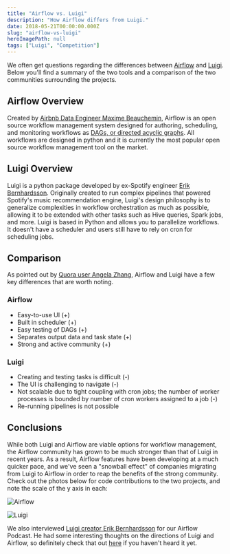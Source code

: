 ```yaml
---
title: "Airflow vs. Luigi"
description: "How Airflow differs from Luigi."
date: 2018-05-21T00:00:00.000Z
slug: "airflow-vs-luigi"
heroImagePath: null
tags: ["Luigi", "Competition"]
---
```


We often get questions regarding the differences between [Airflow](https://airflow.apache.org/) and [Luigi](https://github.com/spotify/luigi). Below you'll find a summary of the two tools and a comparison of the two communities surrounding the projects.

## Airflow Overview

Created by [Airbnb Data Engineer Maxime Beauchemin](https://www.linkedin.com/in/maximebeauchemin), Airflow is an open source workflow management system designed for authoring, scheduling, and monitoring workflows as [DAGs, or directed acyclic graphs](https://www.astronomer.io/guides/dags/). All workflows are designed in python and it is currently the most popular open source workflow management tool on the market.

## Luigi Overview

Luigi is a python package developed by ex-Spotify engineer [Erik Bernhardsson](https://erikbern.com/). Originally created to run complex pipelines that powered Spotify's music recommendation engine, Luigi's design philosophy is to generalize complexities in workflow orchestration as much as possible, allowing it to be extended with other tasks such as Hive queries, Spark jobs, and more. Luigi is based in Python and allows you to parallelize workflows. It doesn't have a scheduler and users still have to rely on cron for scheduling jobs.


## Comparison

As pointed out by [Quora user Angela Zhang](https://www.quora.com/Which-is-a-better-data-pipeline-scheduling-platform-Airflow-or-Luigi), Airflow and Luigi have a few key differences that are worth noting.

### Airflow

- Easy-to-use UI (+)
- Built in scheduler (+)
- Easy testing of DAGs (+)
- Separates output data and task state (+)
- Strong and active community (+)

### Luigi

- Creating and testing tasks is difficult (-)
- The UI is challenging to navigate (-)
- Not scalable due to tight coupling with cron jobs; the number of worker processes is bounded by number of cron workers assigned to a job (-)
- Re-running pipelines is not possible


## Conclusions

While both Luigi and Airflow are viable options for workflow management, the Airflow community has grown to be much stronger than that of Luigi in recent years. As a result, Airflow features have been developing at a much quicker pace, and we've seen a "snowball effect" of companies migrating from Luigi to Airflow in order to reap the benefits of the strong community. Check out the photos below for code contributions to the two projects, and note the scale of the y axis in each:

![Airflow](https://s3.amazonaws.com/astronomer-cdn/website/img/guides/Screen+Shot+2018-10-12+at+10.36.27+AM.png)

![Luigi](https://s3.amazonaws.com/astronomer-cdn/website/img/guides/Screen+Shot+2018-10-12+at+10.36.19+AM.png)

We also interviewed [Luigi creator Erik Bernhardsson](https://twitter.com/fulhack?ref_src=twsrc%5Egoogle%7Ctwcamp%5Eserp%7Ctwgr%5Eauthor) for our Airflow Podcast. He had some interesting thoughts on the directions of Luigi and Airflow, so definitely check that out [here](https://soundcloud.com/the-airflow-podcast/episode-4-competitors) if you haven't heard it yet.
